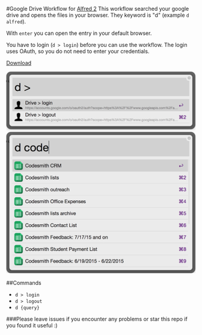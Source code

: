 #Google Drive Workflow for [Alfred 2](http://www.alfredapp.com/)
This workflow searched your google drive and opens the files in your browser. They keyword is "d" (example ```d alfred```).

With ```enter``` you can open the entry in your default browser.

You have to login (```d > login```) before you can use the workflow. The login uses OAuth, so you do not need to enter your credentials.

[Download](https://github.com/packal/repository/raw/master/com.drive.azai91/google_drive.alfredworkflow)

![inline](./assets/config.png)
![inline](./assets/search.png)

##Commands
- ```d > login```
- ```d > logout```
- ```d {query}```

###Please leave issues if you encounter any problems or star this repo if you found it useful :)
